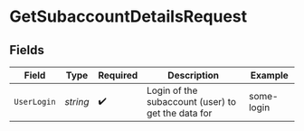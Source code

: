 # GetSubaccountDetailsRequest


## Fields

| Field                                              | Type                                               | Required                                           | Description                                        | Example                                            |
| -------------------------------------------------- | -------------------------------------------------- | -------------------------------------------------- | -------------------------------------------------- | -------------------------------------------------- |
| `UserLogin`                                        | *string*                                           | :heavy_check_mark:                                 | Login of the subaccount (user) to get the data for | some-login                                         |